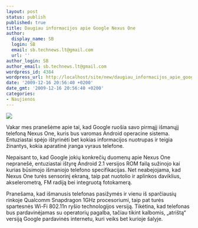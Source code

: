 ```yaml
---
layout: post
status: publish
published: true
title: Daugiau informacijos apie Google Nexus One
author:
  display_name: SB
  login: SB
  email: sb.technews.lt@gmail.com
  url: ''
author_login: SB
author_email: sb.technews.lt@gmail.com
wordpress_id: 4384
wordpress_url: http://localhost/site/new/daugiau_informacijos_apie_google_nexus_one/
date: '2009-12-16 20:56:40 +0200'
date_gmt: '2009-12-16 20:56:40 +0200'
categories:
- Naujienos
---
```

<div class="imgright"><img src="http://www.part.lt/img/6bde83688e314de70e6a2cd359327046102.jpg"  /></div>
<p>Vakar mes pranešėme apie tai, kad Google ruošia savo pirmąjį išmanųjį telefoną Nexus One, kuris bus varomas Android operacine sistema. Entuziastai spėjo ištyrinėti bet kokias informacijos nuotrupas ir teigia žinantys, kokia aparatinė įranga vyraus telefone.</p>
<p>Nepaisant to, kad Google jokių konkrečių duomenų apie Nexus One nepranešė, entuziastai ištyrę Android 2.1 versijos ROM failą sužinojo kai kurias būsimojo išmaniojo telefono specifikacijas. Net neabejojama, kad Nexus One turės sensorinį ekraną, taip pat nuotolio ir aplinkos daviklius, akselerometrą, FM radiją bei integruotą fotokamerą.</p>
<p>Pranešama, kad išmanusis telefonas pasižymės ir vienu iš sparčiausių rinkoje Qualcomm Snapdragon 1GHz procesoriumi, taip pat turės spartesnės Wi-Fi 802.11n ryšio technologijos versiją. Tikėtina, kad telefonas bus pardavinėjamas su operatorių pagalba, tačiau tikint kalbomis, „atrištą“ versiją Google pardavinės internetu, kuri veiks bet kurioje šalyje.<br /></p>
